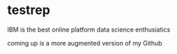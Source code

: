 # testrep
IBM is the best online platform data science enthusiatics

coming up is a more augmented version of my Github
